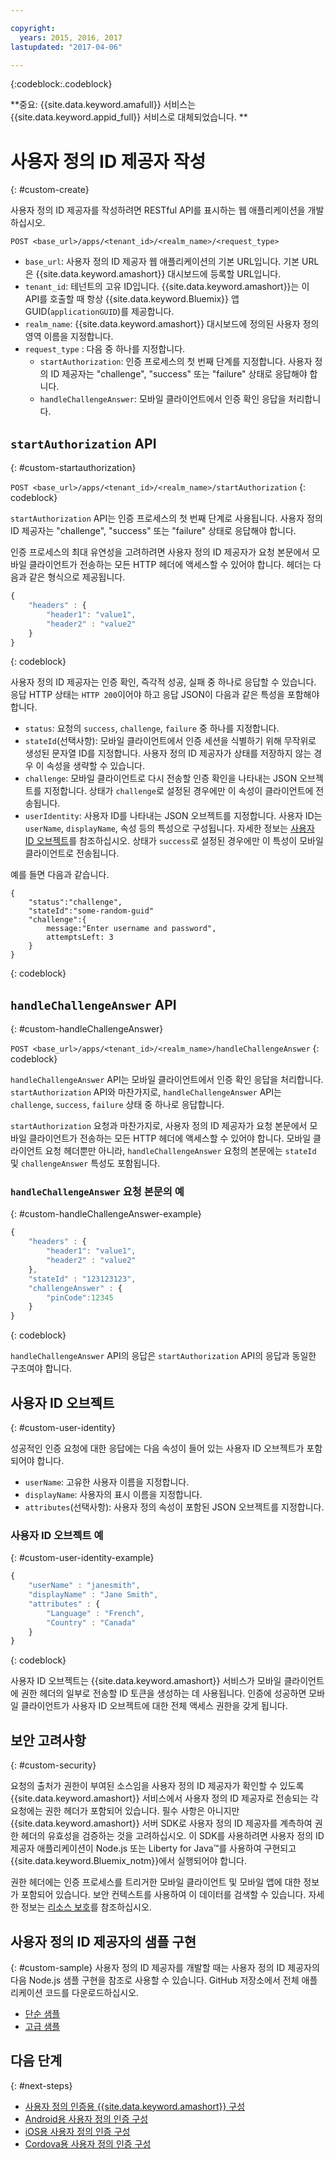 ```yaml
---

copyright:
  years: 2015, 2016, 2017
lastupdated: "2017-04-06"

---
```


{:codeblock:.codeblock}


**중요: {{site.data.keyword.amafull}} 서비스는 {{site.data.keyword.appid_full}} 서비스로 대체되었습니다. **

# 사용자 정의 ID 제공자 작성
{: #custom-create}


사용자 정의 ID 제공자를 작성하려면 RESTful API를 표시하는 웹 애플리케이션을 개발하십시오. 

`POST <base_url>/apps/<tenant_id>/<realm_name>/<request_type>`

* `base_url`: 사용자 정의 ID 제공자 웹 애플리케이션의 기본 URL입니다. 기본 URL은 {{site.data.keyword.amashort}} 대시보드에 등록할 URL입니다. 
* `tenant_id`: 테넌트의 고유 ID입니다. {{site.data.keyword.amashort}}는 이 API를 호출할 때 항상 {{site.data.keyword.Bluemix}} 앱 GUID(`applicationGUID`)를 제공합니다.
* `realm_name`: {{site.data.keyword.amashort}} 대시보드에 정의된 사용자 정의 영역 이름을 지정합니다. 
* `request_type` : 다음 중 하나를 지정합니다. 
	* `startAuthorization`: 인증 프로세스의 첫 번째 단계를 지정합니다. 사용자 정의 ID 제공자는 "challenge", "success" 또는 "failure" 상태로 응답해야 합니다. 
	* `handleChallengeAnswer`: 모바일 클라이언트에서 인증 확인 응답을 처리합니다. 

## `startAuthorization` API
{: #custom-startauthorization}

`POST <base_url>/apps/<tenant_id>/<realm_name>/startAuthorization`
{: codeblock}

`startAuthorization` API는 인증 프로세스의 첫 번째 단계로 사용됩니다. 사용자 정의 ID 제공자는 "challenge", "success" 또는 "failure" 상태로 응답해야 합니다. 

인증 프로세스의 최대 유연성을 고려하려면 사용자 정의 ID 제공자가 요청 본문에서 모바일 클라이언트가 전송하는 모든 HTTP 헤더에 액세스할 수 있어야 합니다. 헤더는 다음과 같은 형식으로 제공됩니다. 

```JavaScript
{
    "headers" : {
    	"header1": "value1",  
    	"header2" : "value2"
    }
}
```
{: codeblock}

사용자 정의 ID 제공자는 인증 확인, 즉각적 성공, 실패 중 하나로 응답할 수 있습니다. 응답 HTTP 상태는 `HTTP 200`이어야 하고 응답 JSON이 다음과 같은 특성을 포함해야 합니다. 

* `status`: 요청의 `success`, `challenge`, `failure` 중 하나를 지정합니다. 
* `stateId`(선택사항): 모바일 클라이언트에서 인증 세션을 식별하기 위해 무작위로 생성된 문자열 ID를 지정합니다. 사용자 정의 ID 제공자가 상태를 저장하지 않는 경우 이 속성을 생략할 수 있습니다. 
* `challenge`: 모바일 클라이언트로 다시 전송할 인증 확인을 나타내는 JSON 오브젝트를 지정합니다. 상태가 `challenge`로 설정된 경우에만 이 속성이 클라이언트에 전송됩니다. 
* `userIdentity`: 사용자 ID를 나타내는 JSON 오브젝트를 지정합니다. 사용자 ID는 `userName`, `displayName`, 속성 등의 특성으로 구성됩니다. 자세한 정보는 [사용자 ID 오브젝트](#custom-user-identity)를 참조하십시오. 상태가 `success`로 설정된 경우에만 이 특성이 모바일 클라이언트로 전송됩니다. 

예를 들면 다음과 같습니다. 

```
{
	"status":"challenge",
	"stateId":"some-random-guid"
	"challenge":{
		message:"Enter username and password",
		attemptsLeft: 3
	}
}
```
{: codeblock}

## `handleChallengeAnswer` API
{: #custom-handleChallengeAnswer}

`POST <base_url>/apps/<tenant_id>/<realm_name>/handleChallengeAnswer`
{: codeblock}

`handleChallengeAnswer` API는 모바일 클라이언트에서 인증 확인 응답을 처리합니다. `startAuthorization` API와 마찬가지로, `handleChallengeAnswer` API는 `challenge`, `success`, `failure` 상태 중 하나로 응답합니다. 

`startAuthorization` 요청과 마찬가지로, 사용자 정의 ID 제공자가 요청 본문에서 모바일 클라이언트가 전송하는 모든 HTTP 헤더에 액세스할 수 있어야 합니다. 모바일 클라이언트 요청 헤더뿐만 아니라, `handleChallengeAnswer` 요청의 본문에는 `stateId` 및 `challengeAnswer` 특성도 포함됩니다. 

### `handleChallengeAnswer` 요청 본문의 예
{: #custom-handleChallengeAnswer-example}

```JavaScript
{
    "headers" : {
    	"header1": "value1",  
    	"header2" : "value2"
	},
    "stateId" : "123123123",
    "challengeAnswer" : {
    	"pinCode":12345
 	}
}
```
{: codeblock}

`handleChallengeAnswer` API의 응답은 `startAuthorization` API의 응답과 동일한 구조여야 합니다. 

## 사용자 ID 오브젝트
{: #custom-user-identity}

성공적인 인증 요청에 대한 응답에는 다음 속성이 들어 있는 사용자 ID 오브젝트가 포함되어야 합니다. 
* `userName`: 고유한 사용자 이름을 지정합니다. 
* `displayName`: 사용자의 표시 이름을 지정합니다. 
* `attributes`(선택사항): 사용자 정의 속성이 포함된 JSON 오브젝트를 지정합니다. 

### 사용자 ID 오브젝트 예
{: #custom-user-identity-example}
```JavaScript
{
    "userName" : "janesmith",
    "displayName" : "Jane Smith",
    "attributes" : {
        "Language" : "French",
        "Country" : "Canada"
    }
}
```
{: codeblock}

사용자 ID 오브젝트는 {{site.data.keyword.amashort}} 서비스가 모바일 클라이언트에 권한 헤더의 일부로 전송할 ID 토큰을 생성하는 데 사용됩니다. 인증에 성공하면 모바일 클라이언트가 사용자 ID 오브젝트에 대한 전체 액세스 권한을 갖게 됩니다. 

## 보안 고려사항
{: #custom-security}

요청의 출처가 권한이 부여된 소스임을 사용자 정의 ID 제공자가 확인할 수 있도록 {{site.data.keyword.amashort}} 서비스에서 사용자 정의 ID 제공자로 전송되는 각 요청에는 권한 헤더가 포함되어 있습니다. 필수 사항은 아니지만 {{site.data.keyword.amashort}} 서버 SDK로 사용자 정의 ID 제공자를 계측하여 권한 헤더의 유효성을 검증하는 것을 고려하십시오. 이 SDK를 사용하려면 사용자 정의 ID 제공자 애플리케이션이 Node.js 또는 Liberty for Java&trade;를 사용하여 구현되고 {{site.data.keyword.Bluemix_notm}}에서 실행되어야 합니다.

권한 헤더에는 인증 프로세스를 트리거한 모바일 클라이언트 및 모바일 앱에 대한 정보가 포함되어 있습니다. 보안 컨텍스트를 사용하여 이 데이터를 검색할 수 있습니다. 자세한 정보는 [리소스 보호](protecting-resources.html)를 참조하십시오. 

## 사용자 정의 ID 제공자의 샘플 구현
{: #custom-sample}
사용자 정의 ID 제공자를 개발할 때는 사용자 정의 ID 제공자의 다음 Node.js 샘플 구현을 참조로 사용할 수 있습니다. GitHub 저장소에서 전체 애플리케이션 코드를 다운로드하십시오. 

* [단순 샘플](https://github.com/ibm-bluemix-mobile-services/bms-mca-custom-identity-provider-sample)
* [고급 샘플](https://github.com/ibm-bluemix-mobile-services/bms-mca-custom-identity-provider-with-user-management)

<!---
 ### JSON structure (simple sample)
{: #custom-sample-json}
This implementation assumes that the supplied authentication challenge answer is a JSON object with the following structure:

```
{
 	username: "my.username",
 	password: "my.password"
 }
 ```

### Custom identity provider sample code (simple sample)
{: #custom-sample-code}
```JavaScript
var express = require('express');
var cfenv = require('cfenv');
var log4js = require('log4js');
var jsonParser = require('body-parser').json();

// Using hardcoded user repository
var userRepository = {
	"john.lennon":      { password: "12345", displayName:"John Lennon", dob:"October 9, 1940"},
	"paul.mccartney":   { password: "67890", displayName:"Paul McCartney", dob:"June 18, 1942"},
	"ringo.starr":      { password: "abcde", displayName:"Ringo Starr", dob: "July 7, 1940"},
	"george.harrison":  { password: "fghij", displayName: "George Harrison", dob:"Feburary 25, 1943"}
}

var app = express();
var logger = log4js.getLogger("CustomIdentityProviderApp");
logger.info("Starting up");

app.post('/apps/:tenantId/:realmName/startAuthorization', jsonParser, function(req, res){
	var tenantId = req.params.tenantId;
	var realmName = req.params.realmName;
	var headers = req.body.headers;

	logger.debug("startAuthorization", tenantId, realmName, headers);

	var responseJson = {
		status: "challenge",
		challenge: {
			text: "Enter username and password"
		}
	};

	res.status(200).json(responseJson);
});

app.post('/apps/:tenantId/:realmName/handleChallengeAnswer', jsonParser, function(req, res){
	var tenantId = req.params.tenantId;
	var realmName = req.params.realmName;
	var challengeAnswer = req.body.challengeAnswer;


	logger.debug("handleChallengeAnswer", tenantId, realmName, challengeAnswer);

	var username = req.body.challengeAnswer["username"];
	var password = req.body.challengeAnswer["password"];

	var userObject = userRepository[username];

	var responseJson = { status: "failure" };

	if (userObject && userObject.password == password ){
		logger.debug("Login success for userId ::", username);
		responseJson.status = "success";
		responseJson.userIdentity = {
			userName: username,
			displayName: userObject.displayName,
			attributes: {
				dob: userObject.dob
			}
		}
	} else {
		logger.debug("Login failure for userId ::", username);
	}

	res.status(200).json(responseJson);
});

app.use(function(req, res, next){
	res.status(404).send("This is not the URL you're looking for");
});

var server = app.listen(cfenv.getAppEnv().port, function () {
	var host = server.address().address;
	var port = server.address().port;
	logger.info('Server listening at %s:%s', host, port);
});
```
--->

## 다음 단계
{: #next-steps}
* [사용자 정의 인증용 {{site.data.keyword.amashort}} 구성](custom-auth-config-mca.html)
* [Android용 사용자 정의 인증 구성](custom-auth-android.html)
* [iOS용 사용자 정의 인증 구성](custom-auth-ios.html)
* [Cordova용 사용자 정의 인증 구성](custom-auth-cordova.html)
